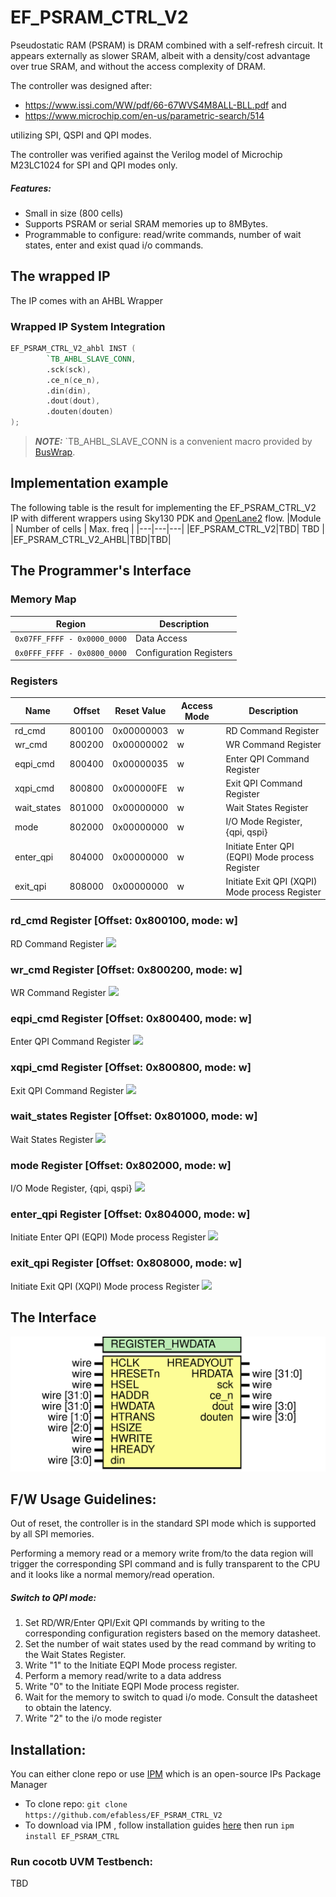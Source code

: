 # EF_PSRAM_CTRL_V2

Pseudostatic RAM (PSRAM) is DRAM combined with a self-refresh circuit. 
    It appears externally as slower SRAM, albeit with a density/cost advantage 
    over true SRAM, and without the access complexity of DRAM.

The controller was designed after:
- https://www.issi.com/WW/pdf/66-67WVS4M8ALL-BLL.pdf and
- https://www.microchip.com/en-us/parametric-search/514

utilizing SPI, QSPI and QPI modes.

The controller was verified against the Verilog model of Microchip M23LC1024 for SPI and QPI modes only.

##### Features:
- Small in size (800 cells)
- Supports PSRAM or serial SRAM memories up to 8MBytes.
- Programmable to configure: read/write commands, number of wait states, enter and exist quad i/o commands.

## The wrapped IP


 The IP comes with an AHBL Wrapper

### Wrapped IP System Integration

```verilog
EF_PSRAM_CTRL_V2_ahbl INST (
        `TB_AHBL_SLAVE_CONN,
        .sck(sck),
        .ce_n(ce_n),
        .din(din),
        .dout(dout),
        .douten(douten)
);
```
> **_NOTE:_** `TB_AHBL_SLAVE_CONN is a convenient macro provided by [BusWrap](https://github.com/efabless/BusWrap/tree/main).

## Implementation example  

The following table is the result for implementing the EF_PSRAM_CTRL_V2 IP with different wrappers using Sky130 PDK and [OpenLane2](https://github.com/efabless/openlane2) flow.
|Module | Number of cells | Max. freq |
|---|---|---|
|EF_PSRAM_CTRL_V2|TBD| TBD |
|EF_PSRAM_CTRL_V2_AHBL|TBD|TBD|
## The Programmer's Interface

### Memory Map
|Region|Description|
|------|-----------|
|```0x07FF_FFFF - 0x0000_0000```| Data Access |
|```0x0FFF_FFFF - 0x0800_0000```| Configuration Registers|
### Registers

|Name|Offset|Reset Value|Access Mode|Description|
|---|---|---|---|---|
|rd_cmd|800100|0x00000003|w|RD Command Register|
|wr_cmd|800200|0x00000002|w|WR Command Register|
|eqpi_cmd|800400|0x00000035|w|Enter QPI Command Register|
|xqpi_cmd|800800|0x000000FE|w|Exit QPI Command Register|
|wait_states|801000|0x00000000|w|Wait States Register|
|mode|802000|0x00000000|w|I/O Mode Register, {qpi, qspi}|
|enter_qpi|804000|0x00000000|w|Initiate Enter QPI (EQPI) Mode process Register|
|exit_qpi|808000|0x00000000|w|Initiate Exit QPI (XQPI) Mode process Register|

### rd_cmd Register [Offset: 0x800100, mode: w]

RD Command Register
<img src="https://svg.wavedrom.com/{reg:[{name:'rd_cmd', bits:8},{bits: 24}], config: {lanes: 2, hflip: true}} "/>


### wr_cmd Register [Offset: 0x800200, mode: w]

WR Command Register
<img src="https://svg.wavedrom.com/{reg:[{name:'wr_cmd', bits:8},{bits: 24}], config: {lanes: 2, hflip: true}} "/>


### eqpi_cmd Register [Offset: 0x800400, mode: w]

Enter QPI Command Register
<img src="https://svg.wavedrom.com/{reg:[{name:'eqpi_cmd', bits:8},{bits: 24}], config: {lanes: 2, hflip: true}} "/>


### xqpi_cmd Register [Offset: 0x800800, mode: w]

Exit QPI Command Register
<img src="https://svg.wavedrom.com/{reg:[{name:'xqpi_cmd', bits:8},{bits: 24}], config: {lanes: 2, hflip: true}} "/>


### wait_states Register [Offset: 0x801000, mode: w]

Wait States Register
<img src="https://svg.wavedrom.com/{reg:[{name:'wait_states', bits:4},{bits: 28}], config: {lanes: 2, hflip: true}} "/>


### mode Register [Offset: 0x802000, mode: w]

I/O Mode Register, {qpi, qspi}
<img src="https://svg.wavedrom.com/{reg:[{name:'mode', bits:2},{bits: 30}], config: {lanes: 2, hflip: true}} "/>


### enter_qpi Register [Offset: 0x804000, mode: w]

Initiate Enter QPI (EQPI) Mode process Register
<img src="https://svg.wavedrom.com/{reg:[{name:'enter_qpi', bits:1},{bits: 31}], config: {lanes: 2, hflip: true}} "/>


### exit_qpi Register [Offset: 0x808000, mode: w]

Initiate Exit QPI (XQPI) Mode process Register
<img src="https://svg.wavedrom.com/{reg:[{name:'exit_qpi', bits:1},{bits: 31}], config: {lanes: 2, hflip: true}} "/>


## The Interface 
<img src="docs/EF_PSRAM_CTRL_V2_ahbl.svg" width="600"/>

## F/W Usage Guidelines:
Out of reset, the controller is in the standard SPI mode which is supported by all SPI memories. 

Performing a memory read or a memory write from/to the data region will trigger the corresponding SPI command and is fully transparent to the CPU and it looks like a normal memory/read operation.

##### Switch to QPI mode:
1) Set RD/WR/Enter QPI/Exit QPI commands by writing to the corresponding configuration registers based on the memory datasheet.
2) Set the number of wait states used by the read command by writing to the Wait States Register.
3) Write "1" to the Initiate EQPI Mode process register.
4) Perform a memory read/write to a data address
5) Write "0" to the Initiate EQPI Mode process register.
6) Wait for the memory to switch to quad i/o mode. Consult the datasheet to obtain the latency.
7) Write "2" to the i/o mode register

## Installation:
You can either clone repo or use [IPM](https://github.com/efabless/IPM) which is an open-source IPs Package Manager
* To clone repo:
```git clone https://github.com/efabless/EF_PSRAM_CTRL_V2```
* To download via IPM , follow installation guides [here](https://github.com/efabless/IPM/blob/main/README.md) then run 
```ipm install EF_PSRAM_CTRL```
### Run cocotb UVM Testbench:
TBD
